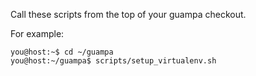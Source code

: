 Call these scripts from the top of your guampa checkout.

For example:

    you@host:~$ cd ~/guampa
    you@host:~/guampa$ scripts/setup_virtualenv.sh
